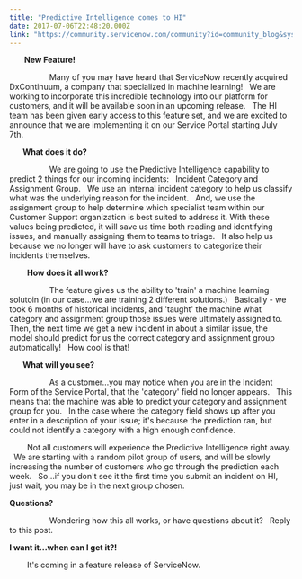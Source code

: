 ```yaml
---
title: "Predictive Intelligence comes to HI"
date: 2017-07-06T22:48:20.000Z
link: "https://community.servicenow.com/community?id=community_blog&sys_id=fc2de2e5dbd0dbc01dcaf3231f9619dc"
---
```

<p><strong>         New Feature!</strong></p><p>                   Many of you may have heard that ServiceNow recently acquired DxContinuum, a company that specialized in machine learning!   We are working to incorporate this incredible technology into our platform for customers, and it will be available soon in an upcoming release.   The HI team has been given early access to this feature set, and we are excited to announce that we are implementing it on our Service Portal starting July 7th.</p><p>       <strong> What does it do?</strong></p><p>                   We are going to use the Predictive Intelligence capability to predict 2 things for our incoming incidents:   Incident Category and Assignment Group.   We use an internal incident category to help us classify what was the underlying reason for the incident.   And, we use the assignment group to help determine which specialist team within our Customer Support organization is best suited to address it. With these values being predicted, it will save us time both reading and identifying issues, and manually assigning them to teams to triage.   It also help us because we no longer will have to ask customers to categorize their incidents themselves.</p><p>         <strong>How does it all work?   </strong></p><p>                   The feature gives us the ability to 'train' a machine learning solutoin (in our case...we are training 2 different solutions.)   Basically - we took 6 months of historical incidents, and 'taught' the machine what category and assignment group those issues were ultimately assigned to.   Then, the next time we get a new incident in about a similar issue, the model should predict for us the correct category and assignment group automatically!   How cool is that!</p><p>       <strong>What will you see?   </strong></p><p>                   As a customer...you may notice when you are in the Incident Form of the Service Portal, that the 'category' field no longer appears.   This means that the machine was able to predict your category and assignment group for you.   In the case where the category field shows up after you enter in a description of your issue; it's because the prediction ran, but could not identify a category with a high enough confidence. </p><p>         Not all customers will experience the Predictive Intelligence right away.   We are starting with a random pilot group of users, and will be slowly increasing the number of customers who go through the prediction each week.   So...if you don't see it the first time you submit an incident on HI, just wait, you may be in the next group chosen.</p><p><strong>Questions?</strong></p><p>                   Wondering how this all works, or have questions about it?   Reply to this post.</p><p><strong>I want it...when can I get it?!</strong></p><p>         It's coming in a feature release of ServiceNow.   <span __jive_emoticon_name="happy" __jive_macro_name="emoticon" class="jive_emote jive_macro" data-renderedposition="473_324.59375_16_16" src="/8.0.4.21bdc7e/images/emoticons/happy.png"></span></p>